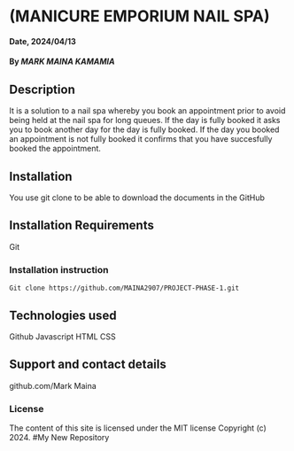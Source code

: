 # (MANICURE EMPORIUM NAIL SPA)

#### Date, 2024/04/13

#### By *MARK MAINA KAMAMIA*

## Description
It is a solution to a nail spa whereby you book an appointment prior to avoid being held at the nail spa for long queues.
If the day is fully booked it asks you to book another day for the day is fully booked.
If the day you booked an appointment is not fully booked it confirms that you have succesfully booked the appointment.

## Installation
You use git clone to be able to download the documents in the GitHub

## Installation Requirements
Git

### Installation instruction
```
Git clone https://github.com/MAINA2907/PROJECT-PHASE-1.git
```

<!-- # Live Link
[Git](gh-pages link) -->

## Technologies used
Github
Javascript
HTML
CSS


## Support and contact details
github.com/Mark Maina

### License
The content of this site is licensed under the MIT license
Copyright (c) 2024.
#My New Repository

